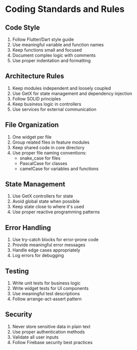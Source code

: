 # Coding Standards and Rules

## Code Style
1. Follow Flutter/Dart style guide
2. Use meaningful variable and function names
3. Keep functions small and focused
4. Document complex logic with comments
5. Use proper indentation and formatting

## Architecture Rules
1. Keep modules independent and loosely coupled
2. Use GetX for state management and dependency injection
3. Follow SOLID principles
4. Keep business logic in controllers
5. Use services for external communication

## File Organization
1. One widget per file
2. Group related files in feature modules
3. Keep shared code in core directory
4. Use proper file naming conventions:
   - snake_case for files
   - PascalCase for classes
   - camelCase for variables and functions

## State Management
1. Use GetX controllers for state
2. Avoid global state when possible
3. Keep state close to where it's used
4. Use proper reactive programming patterns

## Error Handling
1. Use try-catch blocks for error-prone code
2. Provide meaningful error messages
3. Handle edge cases appropriately
4. Log errors for debugging

## Testing
1. Write unit tests for business logic
2. Write widget tests for UI components
3. Use meaningful test descriptions
4. Follow arrange-act-assert pattern

## Security
1. Never store sensitive data in plain text
2. Use proper authentication methods
3. Validate all user inputs
4. Follow Firebase security best practices 